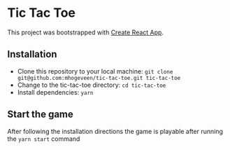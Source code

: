 # Tic Tac Toe

This project was bootstrapped with [Create React App](https://github.com/facebook/create-react-app).

## Installation

- Clone this repository to your local machine: `git clone git@github.com:mhogeveen/tic-tac-toe.git tic-tac-toe`
- Change to the tic-tac-toe directory: `cd tic-tac-toe`
- Install dependencies: `yarn`

## Start the game

After following the installation directions the game is playable after running the `yarn start` command
